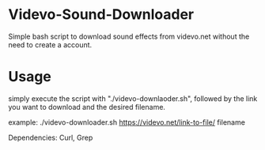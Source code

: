 # Videvo-Sound-Downloader
Simple bash script to download sound effects from videvo.net without the need to create a account.

# Usage
simply execute the script with "./videvo-downlaoder.sh", followed by the link you want to download
and the desired filename.

example:
./videvo-downloader.sh https://videvo.net/link-to-file/ filename

Dependencies:
Curl,
Grep
